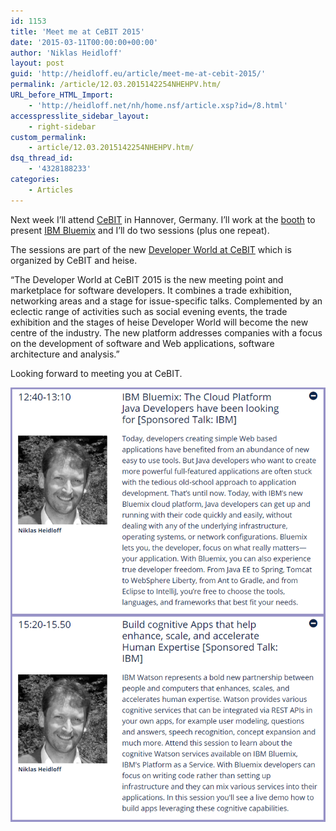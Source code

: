 ```yaml
---
id: 1153
title: 'Meet me at CeBIT 2015'
date: '2015-03-11T00:00:00+00:00'
author: 'Niklas Heidloff'
layout: post
guid: 'http://heidloff.eu/article/meet-me-at-cebit-2015/'
permalink: /article/12.03.2015142254NHEHPV.htm/
URL_before_HTML_Import:
    - 'http://heidloff.net/nh/home.nsf/article.xsp?id=/8.html'
accesspresslite_sidebar_layout:
    - right-sidebar
custom_permalink:
    - article/12.03.2015142254NHEHPV.htm/
dsq_thread_id:
    - '4328188233'
categories:
    - Articles
---
```


 Next week I’ll attend [CeBIT](http://www.cebit.de/home) in Hannover, Germany. I’ll work at the [booth](http://www-05.ibm.com/de/cebit/en/) to present [IBM Bluemix](http://bluemix.net/) and I’ll do two sessions (plus one repeat).

The sessions are part of the new [Developer World at CeBIT](http://developerworld.heise.de/en/) which is organized by CeBIT and heise.

“The Developer World at CeBIT 2015 is the new meeting point and marketplace for software developers. It combines a trade exhibition, networking areas and a stage for issue-specific talks. Complemented by an eclectic range of activities such as social evening events, the trade exhibition and the stages of heise Developer World will become the new centre of the industry. The new platform addresses companies with a focus on the development of software and Web applications, software architecture and analysis.”

Looking forward to meeting you at CeBIT.

![image](/assets/img/2015/03/cebit.png)
